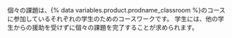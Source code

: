 個々の課題は、{% data variables.product.prodname_classroom %}のコースに参加しているそれぞれの学生のためのコースワークです。 学生には、他の学生からの援助を受けずに個々の課題を完了することが求められます。

